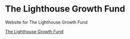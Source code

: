 # The Lighthouse Growth Fund

Website for The Lighthouse Growth Fund

[The Lighthouse Growth Fund](https://lighthousegrowth.fund)
